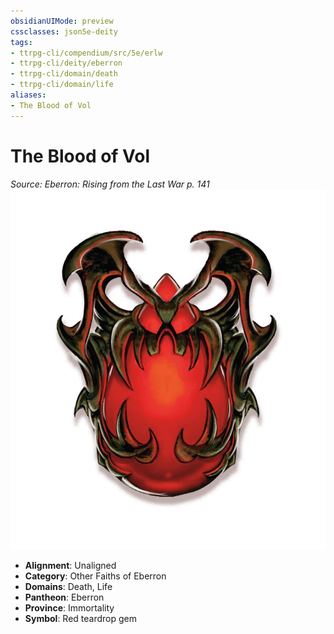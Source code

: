 ```yaml
---
obsidianUIMode: preview
cssclasses: json5e-deity
tags:
- ttrpg-cli/compendium/src/5e/erlw
- ttrpg-cli/deity/eberron
- ttrpg-cli/domain/death
- ttrpg-cli/domain/life
aliases: 
- The Blood of Vol
---
```

# The Blood of Vol
*Source: Eberron: Rising from the Last War p. 141* 
![](Інструменти%20ДМ/CLI/deities/img/erlw-the-blood-of-vol.webp#symbol)

- **Alignment**: Unaligned
- **Category**: Other Faiths of Eberron
- **Domains**: Death, Life
- **Pantheon**: Eberron
- **Province**: Immortality
- **Symbol**: Red teardrop gem